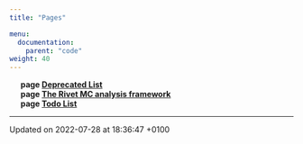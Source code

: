 ```yaml
---
title: "Pages"

menu:
  documentation:
    parent: "code"
weight: 40
---
```



&nbsp;&nbsp;&nbsp;&nbsp;&nbsp;<b>page <a href=/documentation/code/pages/deprecated/#page-deprecated>Deprecated List<a></b><br>
&nbsp;&nbsp;&nbsp;&nbsp;&nbsp;<b>page <a href=/documentation/code/>The Rivet MC analysis framework<a></b><br>
&nbsp;&nbsp;&nbsp;&nbsp;&nbsp;<b>page <a href=/documentation/code/pages/todo/#page-todo>Todo List<a></b><br>




-------------------------------

Updated on 2022-07-28 at 18:36:47 +0100
